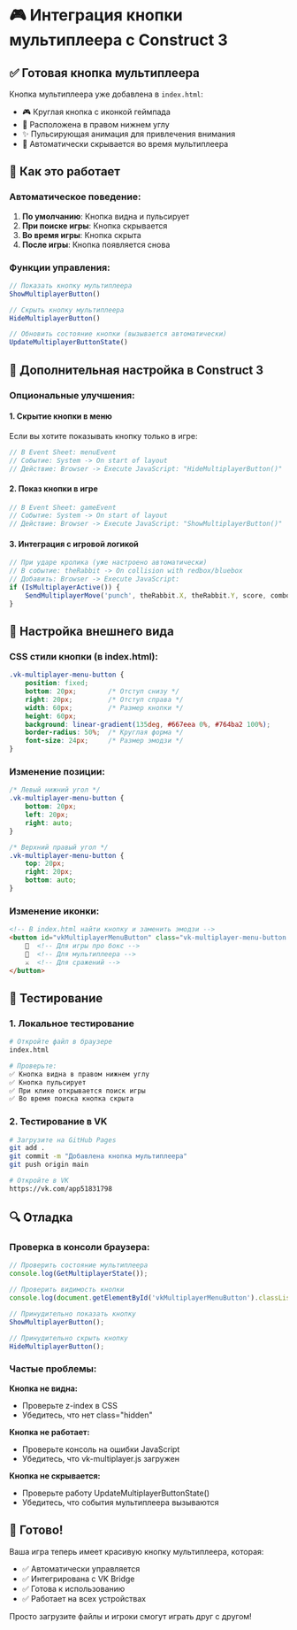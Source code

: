 # 🎮 Интеграция кнопки мультиплеера с Construct 3

## ✅ Готовая кнопка мультиплеера

Кнопка мультиплеера уже добавлена в `index.html`:
- 🎮 Круглая кнопка с иконкой геймпада
- 📍 Расположена в правом нижнем углу
- ✨ Пульсирующая анимация для привлечения внимания
- 🔄 Автоматически скрывается во время мультиплеера

## 🎯 Как это работает

### Автоматическое поведение:
1. **По умолчанию**: Кнопка видна и пульсирует
2. **При поиске игры**: Кнопка скрывается
3. **Во время игры**: Кнопка скрыта
4. **После игры**: Кнопка появляется снова

### Функции управления:
```javascript
// Показать кнопку мультиплеера
ShowMultiplayerButton()

// Скрыть кнопку мультиплеера  
HideMultiplayerButton()

// Обновить состояние кнопки (вызывается автоматически)
UpdateMultiplayerButtonState()
```

## 🔧 Дополнительная настройка в Construct 3

### Опциональные улучшения:

#### 1. Скрытие кнопки в меню
Если вы хотите показывать кнопку только в игре:

```javascript
// В Event Sheet: menuEvent
// Событие: System -> On start of layout
// Действие: Browser -> Execute JavaScript: "HideMultiplayerButton()"
```

#### 2. Показ кнопки в игре
```javascript
// В Event Sheet: gameEvent  
// Событие: System -> On start of layout
// Действие: Browser -> Execute JavaScript: "ShowMultiplayerButton()"
```

#### 3. Интеграция с игровой логикой
```javascript
// При ударе кролика (уже настроено автоматически)
// В событие: theRabbit -> On collision with redbox/bluebox
// Добавить: Browser -> Execute JavaScript:
if (IsMultiplayerActive()) {
    SendMultiplayerMove('punch', theRabbit.X, theRabbit.Y, score, combo);
}
```

## 🎨 Настройка внешнего вида

### CSS стили кнопки (в index.html):
```css
.vk-multiplayer-menu-button {
    position: fixed;
    bottom: 20px;        /* Отступ снизу */
    right: 20px;         /* Отступ справа */
    width: 60px;         /* Размер кнопки */
    height: 60px;
    background: linear-gradient(135deg, #667eea 0%, #764ba2 100%);
    border-radius: 50%;  /* Круглая форма */
    font-size: 24px;     /* Размер эмодзи */
}
```

### Изменение позиции:
```css
/* Левый нижний угол */
.vk-multiplayer-menu-button {
    bottom: 20px;
    left: 20px;
    right: auto;
}

/* Верхний правый угол */
.vk-multiplayer-menu-button {
    top: 20px;
    right: 20px;
    bottom: auto;
}
```

### Изменение иконки:
```html
<!-- В index.html найти кнопку и заменить эмодзи -->
<button id="vkMultiplayerMenuButton" class="vk-multiplayer-menu-button pulse">
    🥊  <!-- Для игры про бокс -->
    👥  <!-- Для мультиплеера -->
    ⚔️  <!-- Для сражений -->
</button>
```

## 🚀 Тестирование

### 1. Локальное тестирование
```bash
# Откройте файл в браузере
index.html

# Проверьте:
✅ Кнопка видна в правом нижнем углу
✅ Кнопка пульсирует
✅ При клике открывается поиск игры
✅ Во время поиска кнопка скрыта
```

### 2. Тестирование в VK
```bash
# Загрузите на GitHub Pages
git add .
git commit -m "Добавлена кнопка мультиплеера"
git push origin main

# Откройте в VK
https://vk.com/app51831798
```

## 🔍 Отладка

### Проверка в консоли браузера:
```javascript
// Проверить состояние мультиплеера
console.log(GetMultiplayerState());

// Проверить видимость кнопки
console.log(document.getElementById('vkMultiplayerMenuButton').classList);

// Принудительно показать кнопку
ShowMultiplayerButton();

// Принудительно скрыть кнопку
HideMultiplayerButton();
```

### Частые проблемы:

**Кнопка не видна:**
- Проверьте z-index в CSS
- Убедитесь, что нет class="hidden"

**Кнопка не работает:**
- Проверьте консоль на ошибки JavaScript
- Убедитесь, что vk-multiplayer.js загружен

**Кнопка не скрывается:**
- Проверьте работу UpdateMultiplayerButtonState()
- Убедитесь, что события мультиплеера вызываются

## 🎉 Готово!

Ваша игра теперь имеет красивую кнопку мультиплеера, которая:
- ✅ Автоматически управляется
- ✅ Интегрирована с VK Bridge
- ✅ Готова к использованию
- ✅ Работает на всех устройствах

Просто загрузите файлы и игроки смогут играть друг с другом! 